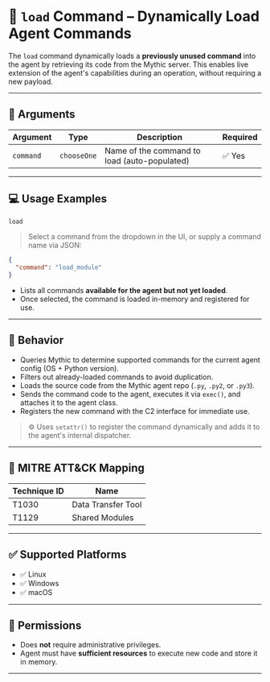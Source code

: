 # 📖 `load` Command – Dynamically Load Agent Commands

The `load` command dynamically loads a **previously unused command** into the agent by retrieving its code from the Mythic server. This enables live extension of the agent's capabilities during an operation, without requiring a new payload.

---

## 🧾 Arguments

| Argument  | Type       | Description                                 | Required |
|-----------|------------|---------------------------------------------|----------|
| `command` | `chooseOne`| Name of the command to load (auto-populated)| ✅ Yes   |

---

## 💻 Usage Examples

```bash
load
```

> Select a command from the dropdown in the UI, or supply a command name via JSON:

```json
{
  "command": "load_module"
}
```

- Lists all commands **available for the agent but not yet loaded**.
- Once selected, the command is loaded in-memory and registered for use.

---

## 🔁 Behavior

- Queries Mythic to determine supported commands for the current agent config (OS + Python version).
- Filters out already-loaded commands to avoid duplication.
- Loads the source code from the Mythic agent repo (`.py`, `.py2`, or `.py3`).
- Sends the command code to the agent, executes it via `exec()`, and attaches it to the agent class.
- Registers the new command with the C2 interface for immediate use.

> ⚙️ Uses `setattr()` to register the command dynamically and adds it to the agent's internal dispatcher.

---

## 🧩 MITRE ATT&CK Mapping

| Technique ID | Name                                  |
|--------------|---------------------------------------|
| T1030        | Data Transfer Tool                    |
| T1129        | Shared Modules                        |

---

## ✅ Supported Platforms

- ✅ Linux  
- ✅ Windows  
- ✅ macOS  



---

## 🔐 Permissions

- Does **not** require administrative privileges.  
- Agent must have **sufficient resources** to execute new code and store it in memory.

---

